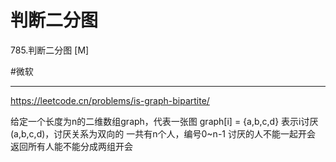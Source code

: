 # 判断二分图

785.判断二分图
[M]

#微软 

---

https://leetcode.cn/problems/is-graph-bipartite/

给定一个长度为n的二维数组graph，代表一张图
graph[i] = {a,b,c,d} 表示i讨厌(a,b,c,d)，讨厌关系为双向的
一共有n个人，编号0~n-1
讨厌的人不能一起开会
返回所有人能不能分成两组开会